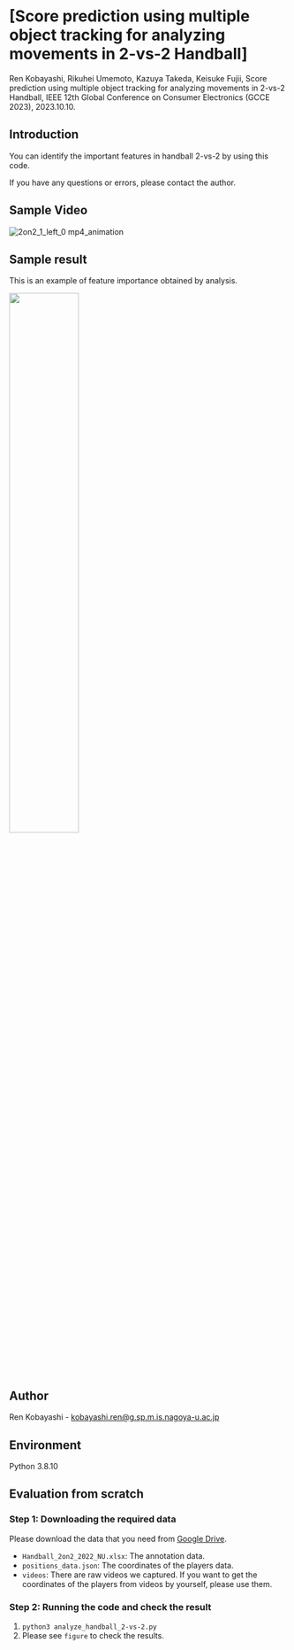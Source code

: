 # [Score prediction using multiple object tracking for analyzing movements in 2-vs-2 Handball]

Ren Kobayashi, Rikuhei Umemoto, Kazuya Takeda, Keisuke Fujii, Score prediction using multiple object tracking for analyzing movements in 2-vs-2 Handball, IEEE 12th Global Conference on Consumer Electronics (GCCE 2023), 2023.10.10. 

## Introduction
You can identify the important features in handball 2-vs-2 by using this code. 

If you have any questions or errors, please contact the author.

## Sample Video
![2on2_1_left_0 mp4_animation](https://github.com/sflren6741/Handball_analysis/assets/103619748/d4b20954-99f8-4724-8f4b-4619427ea1b9)

## Sample result
This is an example of feature importance obtained by analysis.

<div align="left">
<img src="https://github.com/sflren6741/Handball_analysis/assets/103619748/b8dc71ca-5d7c-4037-8f32-1f05b60692c7)" width="50%" />
</div>

## Author
Ren Kobayashi - kobayashi.ren@g.sp.m.is.nagoya-u.ac.jp

## Environment
Python 3.8.10

## Evaluation from scratch
### Step 1: Downloading the required data
Please download the data that you need from [Google Drive](https://drive.google.com/drive/folders/1-7ZCkElkJSG0fVM_Edj_IsQSM-3bxzqe).
- `Handball_2on2_2022_NU.xlsx`: The annotation data.
- `positions_data.json`: The coordinates of the players data.
- `videos`: There are raw videos we captured. If you want to get the coordinates of the players from videos by yourself, please use them.
### Step 2:  Running the code and check the result
1. `python3 analyze_handball_2-vs-2.py`
2. Please see `figure` to check the results.

